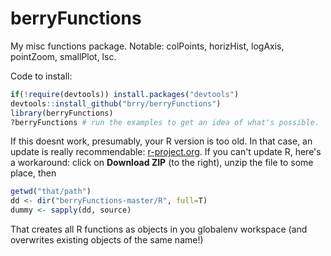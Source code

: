 berryFunctions
==============

My misc functions package. Notable: colPoints, horizHist, logAxis, pointZoom, smallPlot, lsc.

Code to install:

```R
if(!require(devtools)) install.packages("devtools")
devtools::install_github("brry/berryFunctions")
library(berryFunctions)
?berryFunctions # run the examples to get an idea of what's possible.
```

If this doesnt work, presumably, your R version is too old. In that case, an update is really recommendable: [r-project.org](http://www.r-project.org/). If you can't update R, here's a workaround:
click on **Download ZIP** (to the right), unzip the file to some place, then
```R
getwd("that/path")
dd <- dir("berryFunctions-master/R", full=T)
dummy <- sapply(dd, source)
```
That creates all R functions as objects in you globalenv workspace (and overwrites existing objects of the same name!)
